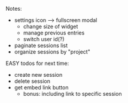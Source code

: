 Notes:

- settings icon --> fullscreen modal
  - change size of widget
  - manage previous entries
  - switch user id(?)
- paginate sessions list
- organize sessions by "project"

EASY todos for next time:

- create new session
- delete session
- get embed link button
  - bonus: including link to specific session
